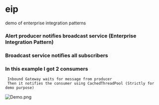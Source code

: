 # eip
demo of enterprise integration patterns 

### Alert producer notifies broadcast service (Enterprise Integration Pattern)
### Broadcast service notifies all subscribers 
### In this example I got 2 consumers

```
 Inbound Gateway waits for message from producer
 Then it notifies the consumer using CachedThreadPool (Strictly for demo purpose)

```
![Demo.png](..%2F..%2FDesktop%2FDemo.png)